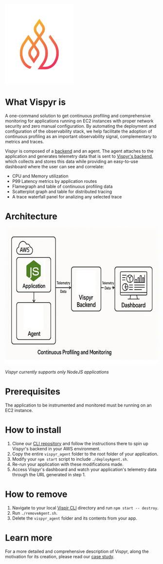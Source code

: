 <div align="left">
  <img width="225" height="263" alt="Logo" src="https://raw.githubusercontent.com/vispyr/.github/main/profile/assets/logo.png" />
</div>

# What Vispyr is

A one-command solution to get continuous profiling and comprehensive monitoring for applications running on EC2 instances with proper network security and zero manual configuration. By automating the deployment and configuration of the observability stack, we help facilitate the adoption of continuous profiling as an important observability signal, complementary to metrics and traces.

Vispyr is composed of a [backend](https://github.com/Vispyr/vispyr-backend "Go to Vispyr backend") and an agent. The agent attaches to the application and generates telemetry data that is sent to [Vispyr's backend](https://github.com/Vispyr/vispyr-backend "Go to Vispyr backend"), which collects and stores this data while providing an easy-to-use dashboard where the user can see and correlate:
* CPU and Memory utilization
* P99 Latency metrics by application routes
* Flamegraph and table of continuous profiling data
* Scatterplot graph and table for distributed tracing
* A trace waterfall panel for analizing any selected trace

# Architecture
<div align="center">
  <img width="650" height="449" alt="Image" src="https://raw.githubusercontent.com/vispyr/.github/main/profile/assets/diagram.png" />
</div>


*Vispyr currently supports only NodeJS applications*

# Prerequisites

The application to be instrumented and monitored must be running on an EC2 instance. 

# How to install

1. Clone our [CLI repository](https://github.com/Vispyr/vispyr-cli "Go to CLI page") and follow the instructions there to spin up Vispyr's backend in your AWS environment.
2. Copy the entire `vispyr_agent` folder to the root folder of your application.
3. Modify your `npm start` script to include `./deployAgent.sh`.
4. Re-run your application with these modifications made.
5. Access Vispyr's dashboard and watch your application's telemetry data through the URL generated in step 1.

# How to remove

1. Navigate to your local [Vispir CLI](https://github.com/Vispyr/vispyr-cli "Go to CLI page") directory and run `npm start -- destroy`.
2. Run `./removeAgent.sh`.
3. Delete the `vispyr_agent` folder and its contents from your app.

# Learn more

For a more detailed and comprehensive description of Vispyr, along the motivation for its creation, please read our [case study](https://vispyr.com "Go to Case Study").

